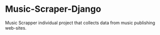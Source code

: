 # Music-Scraper-Django
Music Scrapper individual project that collects data from music publishing web-sites.
